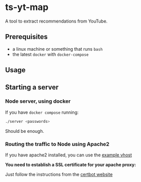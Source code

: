 # ts-yt-map

A tool to extract recommendations from YouTube.

## Prerequisites

- a linux machine or something that runs `bash`
- the latest `docker` with `docker-compose`

## Usage

## Starting a server

### Node server, using docker

If you have `docker compose` running:

```bash
./server <passwords>
```

Should be enough.

### Routing the traffic to Node using Apache2

If you have apache2 installed, you can use
the [example vhost](examples/apache.vhost.conf)

**You need to establish a SSL certificate for your apache proxy:**

Just follow the instructions from the [certbot website](https://certbot.eff.org/)